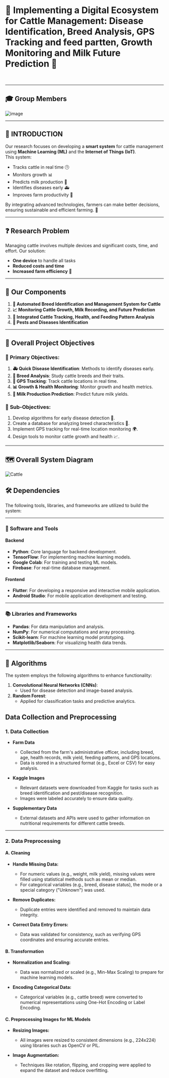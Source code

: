 # 🌟 **Implementing a Digital Ecosystem for Cattle Management:  Disease Identification, Breed Analysis, GPS Tracking and feed partten, Growth Monitoring and Milk Future Prediction** 🌟 ​

​

---

## 🎓 **Group Members**  
![image](https://github.com/user-attachments/assets/62cbb4ee-49e4-4064-ad67-146a0cf5ae4c)

---

## 📝 **INTRODUCTION**  
Our research focuses on developing a **smart system** for cattle management using **Machine Learning (ML)** and the **Internet of Things (IoT)**.  
This system:  
- Tracks cattle in real time 🕒  
- Monitors growth 📊  
- Predicts milk production 🥛  
- Identifies diseases early 🚑  
- Improves farm productivity 🌾  

By integrating advanced technologies, farmers can make better decisions, ensuring sustainable and efficient farming. 🌱  

---

## ❓ **Research Problem**  
Managing cattle involves multiple devices and significant costs, time, and effort. Our solution:  
- **One device** to handle all tasks  
- **Reduced costs and time**  
- **Increased farm efficiency** 🏡  

---

## 🔧 **Our Components**  
1. **📸 Automated Breed Identification and Management System for Cattle**  
2. **📈 Monitoring Cattle Growth, Milk Recording, and Future Prediction**  
3. **📍 Integrated Cattle Tracking, Health, and Feeding Pattern Analysis**  
4. **🦠 Pests and Diseases Identification**  

---

## 🎯 **Overall Project Objectives**  

### 🎯 **Primary Objectives**:  
1. **🚑 Quick Disease Identification**: Methods to identify diseases early.  
2. **🐄 Breed Analysis**: Study cattle breeds and their traits.  
3. **📍 GPS Tracking**: Track cattle locations in real time.  
4. **📊 Growth & Health Monitoring**: Monitor growth and health metrics.  
5. **🥛 Milk Production Prediction**: Predict future milk yields.  

### 🎯 **Sub-Objectives**:  
1. Develop algorithms for early disease detection 🧠.  
2. Create a database for analyzing breed characteristics 📂.  
3. Implement GPS tracking for real-time location monitoring 🌍.  
4. Design tools to monitor cattle growth and health 📈.  

---

## 🗺️ **Overall System Diagram**  

![Cattle](https://github.com/user-attachments/assets/bc579e2f-7ae7-4264-8c87-8f357095721c)

  
## 🛠️ **Dependencies**  

The following tools, libraries, and frameworks are utilized to build the system:  

---

### 🔧 **Software and Tools**  

#### **Backend**  
- **Python**: Core language for backend development.  
- **TensorFlow**: For implementing machine learning models.  
- **Google Colab**: For training and testing ML models.  
- **Firebase**: For real-time database management.  

#### **Frontend**  
- **Flutter**: For developing a responsive and interactive mobile application.
- **Android Studio**: For mobile application development and testing.  
  
---

### 📚 **Libraries and Frameworks**  

- **Pandas**: For data manipulation and analysis.  
- **NumPy**: For numerical computations and array processing.  
- **Scikit-learn**: For machine learning model prototyping.  
- **Matplotlib/Seaborn**: For visualizing health data trends.   

---

## 🧠 **Algorithms**  

The system employs the following algorithms to enhance functionality:  
1. **Convolutional Neural Networks (CNNs)**:  
   - Used for disease detection and image-based analysis.  
2. **Random Forest**:  
   - Applied for classification tasks and predictive analytics.
  

## Data Collection and Preprocessing  

### 1. Data Collection  
- **Farm Data**  
  - Collected from the farm's administrative officer, including breed, age, health records, milk yield, feeding patterns, and GPS locations.  
  - Data is stored in a structured format (e.g., Excel or CSV) for easy analysis.  

- **Kaggle Images**  
  - Relevant datasets were downloaded from Kaggle for tasks such as breed identification and pest/disease recognition.  
  - Images were labeled accurately to ensure data quality.  

- **Supplementary Data**  
  - External datasets and APIs were used to gather information on nutritional requirements for different cattle breeds.  

---

### 2. Data Preprocessing  

#### A. Cleaning  
- **Handle Missing Data:**  
  - For numeric values (e.g., weight, milk yield), missing values were filled using statistical methods such as mean or median.  
  - For categorical variables (e.g., breed, disease status), the mode or a special category ("Unknown") was used.  

- **Remove Duplicates:**  
  - Duplicate entries were identified and removed to maintain data integrity.  

- **Correct Data Entry Errors:**  
  - Data was validated for consistency, such as verifying GPS coordinates and ensuring accurate entries.  

#### B. Transformation  
- **Normalization and Scaling:**  
  - Data was normalized or scaled (e.g., Min-Max Scaling) to prepare for machine learning models.  

- **Encoding Categorical Data:**  
  - Categorical variables (e.g., cattle breed) were converted to numerical representations using One-Hot Encoding or Label Encoding.  

#### C. Preprocessing Images for ML Models  
- **Resizing Images:**  
  - All images were resized to consistent dimensions (e.g., 224x224) using libraries such as OpenCV or PIL.  

- **Image Augmentation:**  
  - Techniques like rotation, flipping, and cropping were applied to expand the dataset and reduce overfitting.  


